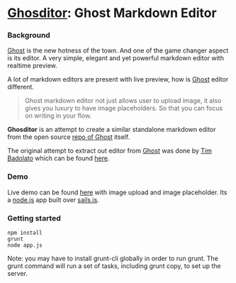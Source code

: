 # [Ghosditor](https://github.com/durgesh-priyaranjan/ghosditor): Ghost Markdown Editor


### Background


[Ghost](http://ghost.org/) is the new hotness of the town. And one of the game changer aspect is its editor. A very simple, elegant and yet powerful markdown editor with realtime preview.

A lot of markdown editors are present with live preview, how is [Ghost](http://ghost.org/) editor different.
> Ghost markdown editor not just allows user to upload image, it also gives you luxury to have image placeholders. So that you can focus on writing in your flow.


**Ghosditor** is an attempt to create a similar standalone markdown editor from the open source [repo of Ghost](https://github.com/tryghost/Ghost) itself.

The original attempt to extract out editor from [Ghost]() was done by [Tim Badolato](https://github.com/timsayshey) which can be found [here](https://github.com/timsayshey/Ghost-Markdown-Editor).


### Demo

Live demo can be found [here](http://ghosditor.herokuapp.com/) with image upload and image placeholder. Its a [node.js](http://nodejs.org/) app built over [sails.js](http://sailsjs.org/).

### Getting started

```
npm install
grunt
node app.js
```

Note: you may have to install grunt-cli globally in order to run grunt. The
grunt command will run a set of tasks, including grunt copy, to set up the
server.

